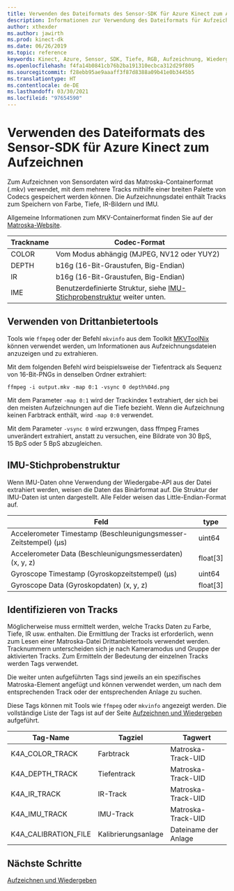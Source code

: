 ```yaml
---
title: Verwenden des Dateiformats des Sensor-SDK für Azure Kinect zum Aufzeichnen
description: Informationen zur Verwendung des Dateiformats für Aufzeichnungen des Sensor-SDK für Azure Kinect.
author: xthexder
ms.author: jawirth
ms.prod: kinect-dk
ms.date: 06/26/2019
ms.topic: reference
keywords: Kinect, Azure, Sensor, SDK, Tiefe, RGB, Aufzeichnung, Wiedergabe, Matroska, MKV
ms.openlocfilehash: f4fa14b0841cb76b2ba191310ecbca312d29f805
ms.sourcegitcommit: f28ebb95ae9aaaff3f87d8388a09b41e0b3445b5
ms.translationtype: HT
ms.contentlocale: de-DE
ms.lasthandoff: 03/30/2021
ms.locfileid: "97654590"
---
```

# <a name="use-azure-kinect-sensor-sdk-to-record-file-format"></a>Verwenden des Dateiformats des Sensor-SDK für Azure Kinect zum Aufzeichnen

Zum Aufzeichnen von Sensordaten wird das Matroska-Containerformat (.mkv) verwendet, mit dem mehrere Tracks mithilfe einer breiten Palette von Codecs gespeichert werden können. Die Aufzeichnungsdatei enthält Tracks zum Speichern von Farbe, Tiefe, IR-Bildern und IMU.

Allgemeine Informationen zum MKV-Containerformat finden Sie auf der [Matroska-Website](https://www.matroska.org/index.html).

| Trackname | Codec-Format                          |
|------------|---------------------------------------|
| COLOR      | Vom Modus abhängig (MJPEG, NV12 oder YUY2) |
| DEPTH      | b16g (16-Bit-Graustufen, Big-Endian)   |
| IR         | b16g (16-Bit-Graustufen, Big-Endian)   |
| IME        | Benutzerdefinierte Struktur, siehe [IMU-Stichprobenstruktur](record-file-format.md#imu-sample-structure) weiter unten. |

## <a name="using-third-party-tools"></a>Verwenden von Drittanbietertools

Tools wie `ffmpeg` oder der Befehl `mkvinfo` aus dem Toolkit [MKVToolNix](https://mkvtoolnix.download/) können verwendet werden, um Informationen aus Aufzeichnungsdateien anzuzeigen und zu extrahieren.

Mit dem folgenden Befehl wird beispielsweise der Tiefentrack als Sequenz von 16-Bit-PNGs in denselben Ordner extrahiert:

```
ffmpeg -i output.mkv -map 0:1 -vsync 0 depth%04d.png
```

Mit dem Parameter `-map 0:1` wird der Trackindex 1 extrahiert, der sich bei den meisten Aufzeichnungen auf die Tiefe bezieht. Wenn die Aufzeichnung keinen Farbtrack enthält, wird `-map 0:0` verwendet.

Mit dem Parameter `-vsync 0` wird erzwungen, dass ffmpeg Frames unverändert extrahiert, anstatt zu versuchen, eine Bildrate von 30 BpS, 15 BpS oder 5 BpS abzugleichen.

## <a name="imu-sample-structure"></a>IMU-Stichprobenstruktur

Wenn IMU-Daten ohne Verwendung der Wiedergabe-API aus der Datei extrahiert werden, weisen die Daten das Binärformat auf.
Die Struktur der IMU-Daten ist unten dargestellt. Alle Felder weisen das Little-Endian-Format auf.

| Feld                        | type     |
|------------------------------|----------|
| Accelerometer Timestamp (Beschleunigungsmesser-Zeitstempel) (µs) | uint64   |
| Accelerometer Data (Beschleunigungsmesserdaten) (x, y, z) | float[3] |
| Gyroscope Timestamp (Gyroskopzeitstempel) (µs)     | uint64   |
| Gyroscope Data (Gyroskopdaten) (x, y, z)     | float[3] |

## <a name="identifying-tracks"></a>Identifizieren von Tracks

Möglicherweise muss ermittelt werden, welche Tracks Daten zu Farbe, Tiefe, IR usw. enthalten. Die Ermittlung der Tracks ist erforderlich, wenn zum Lesen einer Matroska-Datei Drittanbietertools verwendet werden.
Tracknummern unterscheiden sich je nach Kameramodus und Gruppe der aktivierten Tracks. Zum Ermitteln der Bedeutung der einzelnen Tracks werden Tags verwendet.

Die weiter unten aufgeführten Tags sind jeweils an ein spezifisches Matroska-Element angefügt und können verwendet werden, um nach dem entsprechenden Track oder der entsprechenden Anlage zu suchen.

Diese Tags können mit Tools wie `ffmpeg` oder `mkvinfo` angezeigt werden.
Die vollständige Liste der Tags ist auf der Seite [Aufzeichnen und Wiedergeben](record-playback-api.md) aufgeführt.

| Tag-Name             | Tagziel             | Tagwert             |
|----------------------|------------------------|-----------------------|
| K4A_COLOR_TRACK      | Farbtrack            | Matroska-Track-UID    |
| K4A_DEPTH_TRACK      | Tiefentrack            | Matroska-Track-UID    |
| K4A_IR_TRACK         | IR-Track               | Matroska-Track-UID    |
| K4A_IMU_TRACK        | IMU-Track              | Matroska-Track-UID    |
| K4A_CALIBRATION_FILE | Kalibrierungsanlage | Dateiname der Anlage   |

## <a name="next-steps"></a>Nächste Schritte

[Aufzeichnen und Wiedergeben](record-playback-api.md)
